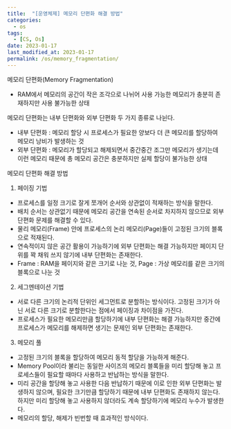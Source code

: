 ```yaml
---
title:  "[운영체제] 메모리 단편화 해결 방법"
categories:
  - os
tags:
  - [CS, Os]
date: 2023-01-17
last_modified_at: 2023-01-17
permalink: /os/memory_fragmentation/
---
```


메모리 단편화(Memory Fragmentation)
* RAM에서 메모리의 공간이 작은 조각으로 나뉘어 사용 가능한 메모리가 충분히 존재하지만 사용 불가능한 상태

메모리 단편화는 내부 단편화와 외부 단편화 두 가지 종류로 나뉜다.
* 내부 단편화 : 메모리 할당 시 프로세스가 필요한 양보다 더 큰 메모리를 할당하여 메모리 낭비가 발생하는 것
* 외부 단편화 : 메모리가 할당되고 해제되면서 중간중간 조그만 메모리가 생기는데 이런 메모리 때문에 총 메모리 공간은 충분하지만 실제 할당이 불가능한 상태

메모리 단편화 해결 방법
1. 페이징 기법
* 프로세스를 일정 크기로 잘게 쪼개어 순서와 상관없이 적재하는 방식을 말한다.
* 배치 순서는 상관없기 때문에 메모리 공간을 연속된 순서로 차지하지 않으므로 외부 단편화 문제를 해결할 수 있다.
* 물리 메모리(Frame) 안에 프로세스의 논리 메모리(Page)들이 고정된 크기의 블록으로 적재된다.
* 연속적이지 않은 공간 활용이 가능하기에 외부 단편화는 해결 가능하지만 페이지 단위를 꽉 채워 쓰지 않기에 내부 단편화는 존재한다.
* Frame : RAM을 페이지와 같은 크기로 나눈 것, Page : 가상 메모리를 같은 크기의 블록으로 나눈 것
2. 세그멘테이션 기법
* 서로 다른 크기의 논리적 단위인 세그먼트로 분할하는 방식이다. 고정된 크기가 아닌 서로 다른 크기로 분할한다는 점에서 페이징과 차이점을 가진다.
* 프로세스가 필요한 메모리만큼 할당하기에 내부 단편화는 해결 가능하지만 중간에 프로세스가 메모리를 해제하면 생기는 문제인 외부 단편화는 존재한다.
3. 메모리 풀
* 고정된 크기의 블록을 할당하여 메모리 동적 할당을 가능하게 해준다.
* Memory Pool이라 불리는 동일한 사이즈의 메모리 블록들을 미리 할당해 놓고 프로세스들이 필요할 때마다 사용하고 반납하는 방식을 말한다.
* 미리 공간을 할당해 놓고 사용한 다음 반납하기 때문에 이로 인한 외부 단편화는 발생하지 않으며, 필요한 크기만큼 할당하기 때문에 내부 단편화도 존재하지 않는다. 하지만 미리 할당해 놓고 사용하지 않더라도 계속 할당하기에 메모리 누수가 발생한다.
* 메모리의 할당, 해제가 빈번할 때 효과적인 방식이다.
